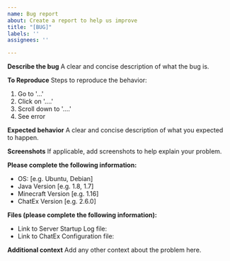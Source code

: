 ```yaml
---
name: Bug report
about: Create a report to help us improve
title: "[BUG]"
labels: ''
assignees: ''

---
```


**Describe the bug**
A clear and concise description of what the bug is.

**To Reproduce**
Steps to reproduce the behavior:

1. Go to '...'
2. Click on '....'
3. Scroll down to '....'
4. See error

**Expected behavior**
A clear and concise description of what you expected to happen.

**Screenshots**
If applicable, add screenshots to help explain your problem.

**Please complete the following information:**

- OS: [e.g. Ubuntu, Debian]
- Java Version [e.g. 1.8, 1.7]
- Minecraft Version [e.g. 1.16]
- ChatEx Version [e.g. 2.6.0]

**Files (please complete the following information):**

- Link to Server Startup Log file:
- Link to ChatEx Configuration file:

**Additional context**
Add any other context about the problem here.
